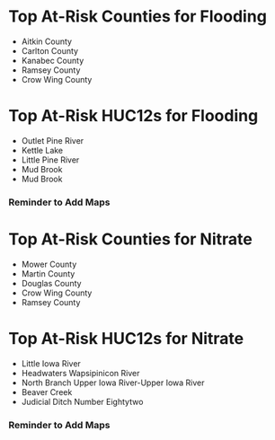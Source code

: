 # Top At-Risk Counties for Flooding
  - Aitkin County
  - Carlton County
  - Kanabec County
  - Ramsey County
  - Crow Wing County


# Top At-Risk HUC12s for Flooding
  - Outlet Pine River
  - Kettle Lake
  - Little Pine River
  - Mud Brook
  - Mud Brook


### Reminder to Add Maps

# Top At-Risk Counties for Nitrate
  - Mower County
  - Martin County
  - Douglas County
  - Crow Wing County
  - Ramsey County


# Top At-Risk HUC12s for Nitrate
  - Little Iowa River
  - Headwaters Wapsipinicon River
  - North Branch Upper Iowa River-Upper Iowa River
  - Beaver Creek
  - Judicial Ditch Number Eightytwo


### Reminder to Add Maps
